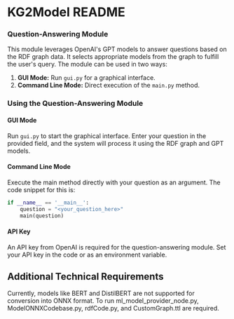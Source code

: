 # KG2Model README

### Question-Answering Module

This module leverages OpenAI's GPT models to answer questions based on the RDF graph data. It selects appropriate models from the graph to fulfill the user's query. The module can be used in two ways:

1. **GUI Mode:** Run `gui.py` for a graphical interface.
2. **Command Line Mode:** Direct execution of the `main.py` method.

### Using the Question-Answering Module

#### GUI Mode

Run `gui.py` to start the graphical interface. Enter your question in the provided field, and the system will process it using the RDF graph and GPT models.

#### Command Line Mode

Execute the main method directly with your question as an argument. The code snippet for this is:

```python
if __name__ == '__main__':
    question = "<your_question_here>"
    main(question)
```
    
#### API Key
An API key from OpenAI is required for the question-answering module. Set your API key in the code or as an environment variable.

## Additional Technical Requirements

Currently, models like BERT and DistilBERT are not supported for conversion into ONNX format. To run ml_model_provider_node.py, ModelONNXCodebase.py, rdfCode.py, and CustomGraph.ttl are required.
